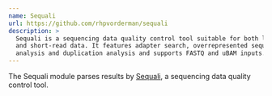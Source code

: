 ```yaml
---
name: Sequali
url: https://github.com/rhpvorderman/sequali
description: >
  Sequali is a sequencing data quality control tool suitable for both long-read
  and short-read data. It features adapter search, overrepresented sequence 
  analysis and duplication analysis and supports FASTQ and uBAM inputs.
---
```


The Sequali module parses results by
[Sequali](https://github.com/rhpvorderman/sequali), a sequencing data
quality control tool.
